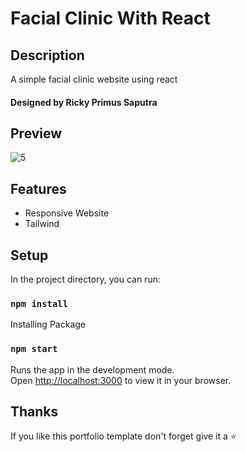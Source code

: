 # Facial Clinic With React

## Description
A simple facial clinic website using react
#### Designed by Ricky Primus Saputra

## Preview
![5](https://user-images.githubusercontent.com/34765525/231217210-11a73ed7-1d5c-4591-a274-fa42bb005972.JPG)

## Features
* Responsive Website
* Tailwind

## Setup
In the project directory, you can run:
### `npm install`
Installing Package

### `npm start`
Runs the app in the development mode.\
Open [http://localhost:3000](http://localhost:3000) to view it in your browser.

## Thanks
If you like this portfolio template don't forget give it a ⭐

